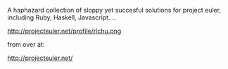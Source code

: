 A haphazard collection of sloppy yet succesful solutions for project euler, including Ruby, Haskell, Javascript....

http://projecteuler.net/profile/rlchu.png


from over at:




http://projecteuler.net/